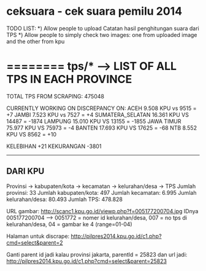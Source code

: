 ceksuara - cek suara pemilu 2014
========

TODO LIST:
*) Allow people to upload Catatan hasil penghitungan suara dari TPS
*) Allow people to simply check two images: one from uploaded image and the other from kpu

========
tps/* --> LIST OF ALL TPS IN EACH PROVINCE
========

TOTAL TPS FROM SCRAPING: 475048

CURRENTLY WORKING ON DISCREPANCY ON:
ACEH 9.508 KPU vs 9515 = +7
JAMBI 7.523 KPU vs 7527 = +4
SUMATERA_SELATAN 16.361 KPU VS 14487 = -1874
LAMPUNG 15.010 KPU VS 13155 = -1855
JAWA TIMUR  75.977 KPU VS 75973 = -4
BANTEN 17.693 KPU VS 17625 = -68
NTB 8.552 KPU VS 8562 = +10

KELEBIHAN +21
KEKURANGAN -3801

------------
DARI KPU
------------
Provinsi -> kabupaten/kota -> kecamatan -> kelurahan/desa -> TPS
Jumlah provinsi: 33
Jumlah kabupaten/kota: 497
Jumlah kecamatan: 6.995
Jumlah kelurahan/desa: 80.493
Jumlah TPS: 478.828

URL gambar:
http://scanc1.kpu.go.id/viewp.php?f=005177200704.jpg
IDnya 005177200704 -->
	0051772 = nomer id kelurahan/desa,
	007 = no tps di kelurahan/desa,
	04 = gambar ke 4 (range=01-04)

Halaman untuk discrape:
http://pilpres2014.kpu.go.id/c1.php?cmd=select&parent=2

Ganti parent id jadi kalau provinsi jakarta, parentId = 25823 dan url jadi: http://pilpres2014.kpu.go.id/c1.php?cmd=select&parent=25823
